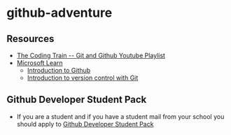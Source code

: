 # github-adventure
## Resources
- [The Coding Train -- Git and Github Youtube Playlist](https://www.youtube.com/watch?v=BCQHnlnPusY&list=PLozRqGzj97d02YjR5JVqDwN2K0cAiT7VK)
- [Microsoft Learn](https://docs.microsoft.com/en-us/learn/)
  - [Introduction to Github](https://docs.microsoft.com/en-us/learn/modules/introduction-to-github/)
  - [Introduction to version control with Git](https://docs.microsoft.com/en-us/learn/paths/intro-to-vc-git/)
## Github Developer Student Pack
* If you are a student and if you have a student mail from your school you should apply to [Github Developer Student Pack](https://education.github.com/pack)
